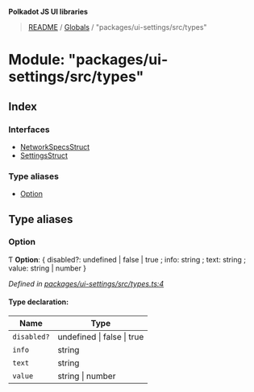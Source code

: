 **Polkadot JS UI libraries**

> [README](../README.md) / [Globals](../globals.md) / "packages/ui-settings/src/types"

# Module: "packages/ui-settings/src/types"

## Index

### Interfaces

* [NetworkSpecsStruct](../interfaces/_packages_ui_settings_src_types_.networkspecsstruct.md)
* [SettingsStruct](../interfaces/_packages_ui_settings_src_types_.settingsstruct.md)

### Type aliases

* [Option](_packages_ui_settings_src_types_.md#option)

## Type aliases

### Option

Ƭ  **Option**: { disabled?: undefined \| false \| true ; info: string ; text: string ; value: string \| number  }

*Defined in [packages/ui-settings/src/types.ts:4](https://github.com/polkadot-js/ui/blob/678d4dc5/packages/ui-settings/src/types.ts#L4)*

#### Type declaration:

Name | Type |
------ | ------ |
`disabled?` | undefined \| false \| true |
`info` | string |
`text` | string |
`value` | string \| number |
